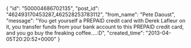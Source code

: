  {
   "id": "500004686702135",
   "post_id": "462493170453287_462528253783112",
   "from_name": "Pete Daoust",
   "message": "You get yourself a PREPAID credit card with Derek Lafleur on it, you transfer funds from your bank account to this PREPAID credit card, and you go buy the freaking coffee....:D",
   "created_time": "2013-04-05T20:20:52+0000"
 }
